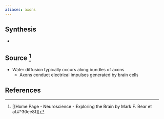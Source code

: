 ```yaml
---
aliases: axons
---
```

## Synthesis
- 
## Source [^1]
- Water diffusion typically occurs along bundles of axons
	- Axons conduct electrical impulses generated by brain cells

## References

[^1]: [[Home Page - Neuroscience - Exploring the Brain by Mark F. Bear et al.#^30ee8f]]